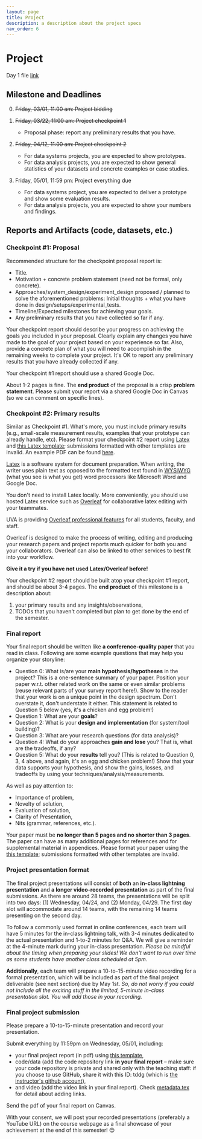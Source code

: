 ```yaml
---
layout: page
title: Project
description: a description about the project specs
nav_order: 6
---
```


# Project

Day 1 file [link](https://drive.google.com/file/d/18zZNPG_g_U95AtWlLUNq8nr_5F7HP-RG/view)


## Milestone and Deadlines

0. ~~Friday, 03/01, 11:00 am: Project bidding~~


1. ~~Friday, 03/22, 11:00 am: Project checkpoint 1~~

	* Proposal phase: report any preliminary results that you have.

2. ~~Friday, 04/12, 11:00 am: Project checkpoint 2~~

	* For data systems projects, you are expected to show prototypes.
	* For data analysis projects, you are expected to show general statistics of your datasets and concrete examples or case studies.


3. Friday, 05/01, 11:59 pm: Project everything due

	* For data systems project, you are expected to deliver a prototype and show some evaluation results.
	* For data analysis projects, you are expected to show your numbers and findings.



## Reports and Artifacts (code, datasets, etc.)

### Checkpoint #1: Proposal

Recommended structure for the checkpoint proposal report is:

* Title.
* Motivation + concrete problem statement (need not be formal, only concrete).
* Approaches/system_design/experiment_design proposed / planned to solve the aforementioned
problems: Initial thoughts + what you have done in design/setups/experimental_tests.
* Timeline/Expected milestones for achieving your goals.
* Any preliminary results that you have collected so far if any.

Your checkpoint report should describe your progress on achieving the
goals you included in your proposal. Clearly explain any changes you
have made to the goal of your project based on your experience so
far. Also, provide a concrete plan of what you will need to
accomplish in the remaining weeks to complete your project. It's OK
to report any preliminary results that you have already collected if any.

Your checkpoint #1 report should use a shared Google Doc.

About 1-2 pages is fine.
The **end product** of the proposal is a crisp **problem statement**. Please
submit your report via a shared Google Doc in Canvas (so we can comment on
specific lines).



### Checkpoint #2: Primary results

Similar as Checkpoint #1. What's more, you must include primary
results (e.g., small-scale measurement results, examples that your
prototype can already handle, etc). Please format your checkpoint #2
report using
[Latex](https://www.latex-project.org/) and [this Latex
template](https://github.com/tddg/project_latex_template); submissions
formatted with other templates are invalid. 
An example PDF can be found
[here](https://github.com/tddg/project_latex_template/blob/main/paper.pdf).

[Latex](https://www.latex-project.org/) is a software system for
document preparation. When writing, the writer uses plain text as
opposed to the formatted text found in
[WYSIWYG](https://en.wikipedia.org/wiki/WYSIWYG) (what you see is
what you get) word processors like Microsoft Word and Google Doc.

You don't need to install Latex locally.  More conveniently, you
should use hosted Latex service such as
[Overleaf](https://www.overleaf.com/) for collaborative latex editing
with your teammates. 

UVA is providing [Overleaf professional
features](https://www.overleaf.com/edu/virginia) for all students,
faculty, and staff. 

Overleaf is designed to make the process of writing, editing and
producing your research papers and project reports much quicker for
both you and your collaborators. Overleaf can also be linked to other
services to best fit into your workflow.

**Give it a try if you have not used Latex/Overleaf
before!**

Your checkpoint #2 report should be built atop your checkpoint #1
report, and should be about 3-4 pages. 
The **end product** of this milestone is a description about:
1. your primary results and any insights/observations,
2. TODOs that you haven't completed but plan to get done by the end of the semester. 



### Final report

Your final report should be written like **a conference-quality paper**
that you read in class.
Following are some example questions that may help you organize your storyline:

* Question 0: What is/are your **main hypothesis/hypotheses** in the project? This is a one-sentence summary of your paper. Position your paper w.r.t. other related work on the same or even similar problems (reuse relevant parts of your survey report here!). Show to the reader that your work is on a unique point in the design spectrum. Don't overstate it, don't understate it either. This statement is related to Question 5 below (yes, it's a chicken and egg problem!)
* Question 1: What are your **goals**?
* Question 2: What is your **design and implementation** (for system/tool building)?
* Question 3: What are your research questions (for data analysis)?
* Question 4: What do your approaches **gain and lose** you? That is, what are the tradeoffs, if any?
* Question 5: What do your **results** tell you? (This is related to Question 0, 3, 4 above, and again, it's an egg and chicken problem!) Show that your data supports your hypothesis, and show the gains, losses, and tradeoffs by using your techniques/analysis/measurements.

As well as pay attention to:

* Importance of problem,
* Novelty of solution,
* Evaluation of solution,
* Clarity of Presentation,
* Nits (grammar, references, etc.).

Your paper must be **no longer than 5 pages and no shorter than 3 pages**. The paper
can have as many additional pages for references and for supplemental material
in appendices.
Please format your paper using the [this
template](https://github.com/tddg/project_latex_template);
submissions formatted with other templates are invalid.



### Project presentation format


The final project presentations will consist of **both** an
**in-class lightning presentation** and **a longer video-recorded
presentation** as part of the final submissions. As there are around
28 teams, the presentations will be split into two days: (1)
Wednesday, 04/24, and (2) Monday, 04/29. The first day slot will
accommodate around 14 teams, with the remaining 14 teams presenting
on the second day.

To follow a commonly used format in online conferences, each team
will have 5 minutes for the in-class lightning talk, with 3-4 minutes
dedicated to the actual presentation and 1-to-2 minutes for Q&A. We
will give a reminder at the 4-minute mark during your in-class
presentation. *Please be mindful about the timing when preparing your
slides! We don't want to run over time as some students have another
class scheduled at 5pm.*

**Additionally**, each team will prepare a 10-to-15-minute video
recording for a formal presentation, which will be included as part
of the final project deliverable (see next section) due by May 1st.
*So, do not worry if you could not include all the exciting stuff in
the limited, 5-minute in-class presentation slot. You will add those
in your recording.*



### Final project submission

Please prepare a 10-to-15-minute presentation and record your
presentation.

Submit everything by 11:59pm on Wednesday, 05/01, including:

* your final project report (in pdf) using 
[this template](https://github.com/tddg/project_latex_template),
* code/data (add the code repository link **in your final report** – make sure your code repository is private and shared only with the teaching staff: if you choose to use GitHub, share it with this ID: tddg (which is [the instructor's github account](https://github.com/tddg)),
* and video (add the video link in your final report). 
Check [metadata.tex](https://github.com/tddg/project_latex_template/blob/main/metadata.tex) 
for detail about adding links.

Send the pdf of your final report on Canvas.

With your consent, we will post your recorded presentations
(preferably a YouTube URL) on the course webpage as a final showcase
of your achievement at the end of this semester! 😊
